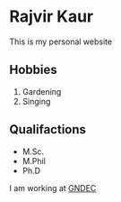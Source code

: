 # Rajvir Kaur

This is my personal website

## Hobbies
1. Gardening  
2. Singing

## Qualifactions
- M.Sc.
- M.Phil
- Ph.D

I am working at [GNDEC](https://gndec.ac.in)
